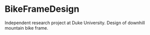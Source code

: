 # BikeFrameDesign
Independent research project at Duke University. Design of downhill mountain bike frame. 
